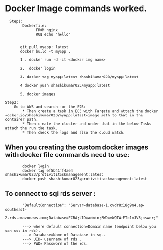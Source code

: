 # Docker Image commands worked.

      Step1:
            Dockerfile:
                  FROM nginx
                  RUN echo "hello"

            
           git pull myapp: latest
           docker build -t myapp .
           
           1 . docker run -d -it <docker img name> 
           
           2.  docker login
           
           3. docker tag myapp:latest shashikumar023/myapp:latest
           
           4 docker push shashikumar023/myapp:latest
           
           5. docker images

    Step2:
        Go to AWS and search for the ECS:
            * Then create a task in ECS with Fargate and attach the docker <ocker.io/shashikumar023/myapp:latest>image path to that in the container path.
            * Then create the cluster and under that in the below Tasks attach the run the task.
            * Then check the logs and also the cloud watch.


 ## When you creating the custom docker images with docker file commands need to use:
            
            docker login
            docker tag ef5b41ff4ae4 shashikumar023/protivititaskmanagement:latest
            docker push shashikumar023/protivititaskmanagement:latest

## To connect to sql rds server :
            "DefaultConnection": "Server=database-1.cvdr8z18g9n4.ap-southeast- 
            2.rds.amazonaws.com;Database=FCRA;UID=admin;PWD=vWQTWrETc1mJV5jbswer;"
            
            ---> where default connection=Domain name (endpoint below you can see in rds).
            ---> Database=Name of Database in sql.
            ---> UID= username of rds .
            ---> PWD= Password of the rds.
            
                        
            
  

